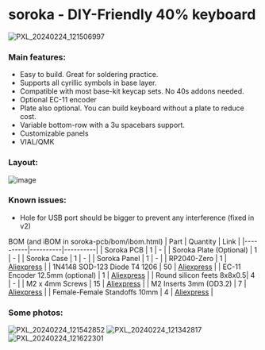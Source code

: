 # soroka - DIY-Friendly 40% keyboard


![PXL_20240224_121506997](https://github.com/kapee1/soroka/assets/98476799/0cf15a92-e7f0-4c72-99ed-f4b9440a17de)

### Main features:

* Easy to build. Great for soldering practice.
* Supports all cyrillic symbols in base layer.
* Compatible with most base-kit keycap sets. No 40s addons needed.
* Optional EC-11 encoder
* Plate also optional. You can build keyboard without a plate to reduce cost.
* Variable bottom-row with a 3u spacebars support.
* Customizable panels
* VIAL/QMK 

### Layout:

![image](https://github.com/kapee1/soroka/assets/98476799/303a2640-8ece-4c63-8b4c-6768845c624c)

### Known issues:
* Hole for USB port should be bigger to prevent any interference (fixed in v2)

BOM (and iBOM in soroka-pcb/bom/ibom.html)
| Part     | Quantity |  Link    |
|----------|----------|----------|
| Soroka PCB  | 1   |  - |
| Soroka Plate (Optional)  |  1   |  - |
| Soroka Case | 1   |  - |
| Soroka Panel  |  1   |  - |
| RP2040-Zero  | 1   |  [Aliexpress](https://aliexpress.ru/item/1005004281549886.html) |
| 1N4148 SOD-123 Diode T4 1206  | 50  |  [Aliexpress](https://aliexpress.ru/item/1005005271390029.html) |
| EC-11 Encoder 12.5mm (optional)  |  1   |  [Aliexpress](https://aliexpress.ru/item/32976046900.html) |
| Round silicon feets 8x8x0.5| 4  |  - |
| M2 x 4mm Screws  | 15  |  [Aliexpress](https://aliexpress.ru/item/4000896301219.html) |
| M2 Inserts 3mm (OD3.2) | 7   |  [Aliexpress](https://aliexpress.ru/item/1005003582355741.htm) |
| Female-Female Standoffs 10mm | 4  |  [Aliexpress](https://aliexpress.ru/item/1005004469963266.html) |


### Some photos:
![PXL_20240224_121542852](https://github.com/kapee1/soroka/assets/98476799/745fef3c-ed11-43b9-aa7d-64bf472f23ea)
![PXL_20240224_121342817](https://github.com/kapee1/soroka/assets/98476799/ff116165-ce3a-4090-88eb-95a8b9ee945a)
![PXL_20240224_121622301](https://github.com/kapee1/soroka/assets/98476799/9beebc88-c46e-4030-b024-90065a49f2da)

